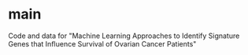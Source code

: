 # main

Code and data for "Machine Learning Approaches to Identify Signature Genes that Influence Survival of Ovarian Cancer Patients"
